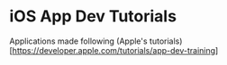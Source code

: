 # iOS App Dev Tutorials

Applications made following (Apple's tutorials)[https://developer.apple.com/tutorials/app-dev-training]
